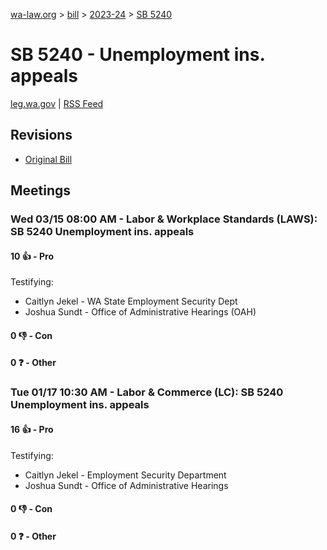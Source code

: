 [wa-law.org](/) > [bill](/bill/) > [2023-24](/bill/2023-24/) > [SB 5240](/bill/2023-24/sb/5240/)

# SB 5240 - Unemployment ins. appeals
[leg.wa.gov](https://app.leg.wa.gov/billsummary?BillNumber=5240&Year=2023&Initiative=false) | [RSS Feed](./rss.xml)

## Revisions
* [Original Bill](1/)

## Meetings
### Wed 03/15 08:00 AM - Labor & Workplace Standards (LAWS): SB 5240 Unemployment ins. appeals
#### 10 👍 - Pro
Testifying:
* Caitlyn Jekel - WA State Employment Security Dept
* Joshua Sundt - Office of Administrative Hearings (OAH)

#### 0 👎 - Con

#### 0 ❓ - Other

### Tue 01/17 10:30 AM - Labor & Commerce (LC): SB 5240 Unemployment ins. appeals
#### 16 👍 - Pro
Testifying:
* Caitlyn Jekel - Employment Security Department
* Joshua Sundt - Office of Administrative Hearings

#### 0 👎 - Con

#### 0 ❓ - Other
